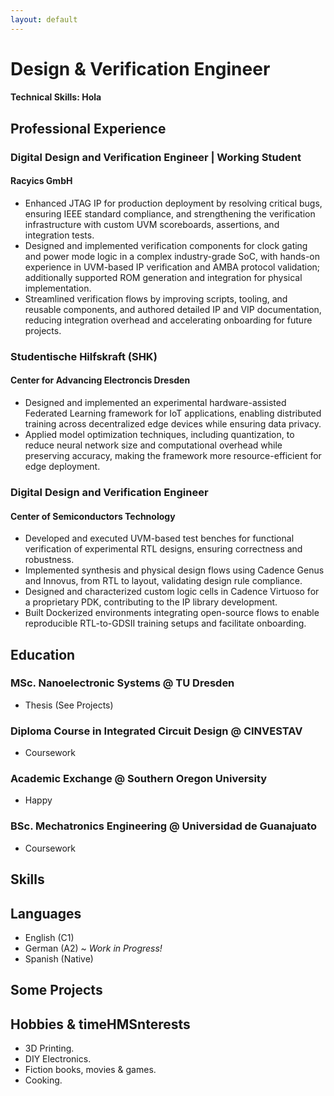 ```yaml
---
layout: default
---
```

# Design & Verification Engineer

#### Technical Skills: Hola


## Professional Experience

### Digital Design and Verification Engineer | Working Student
#### Racyics GmbH
* Enhanced JTAG IP for production deployment by resolving critical bugs, ensuring IEEE standard compliance, and strengthening the verification infrastructure with custom UVM scoreboards, assertions, and integration tests.
* Designed and implemented verification components for clock gating and power mode logic in a complex industry-grade SoC, with hands-on experience in UVM-based IP verification and AMBA protocol validation; additionally supported ROM generation and integration for physical implementation.
* Streamlined verification flows by improving scripts, tooling, and reusable components, and authored detailed IP and VIP documentation, reducing integration overhead and accelerating onboarding for future projects.

### Studentische Hilfskraft (SHK)
#### Center for Advancing Electroncis Dresden
* Designed and implemented an experimental hardware-assisted Federated Learning framework for IoT applications, enabling distributed training across decentralized edge devices while ensuring data privacy.
* Applied model optimization techniques, including quantization, to reduce neural network size and computational overhead while preserving accuracy, making the framework more resource-efficient for edge deployment.

### Digital Design and Verification Engineer
#### Center of Semiconductors Technology
* Developed and executed UVM-based test benches for functional verification of experimental RTL designs, ensuring correctness and robustness.
* Implemented synthesis and physical design flows using Cadence Genus and Innovus, from RTL to layout, validating design rule compliance.
* Designed and characterized custom logic cells in Cadence Virtuoso for a proprietary PDK, contributing to the IP library development.
* Built Dockerized environments integrating open-source flows to enable reproducible RTL-to-GDSII training setups and facilitate onboarding.

## Education

### MSc. Nanoelectronic Systems @ TU Dresden
- Thesis (See Projects)

### Diploma Course in Integrated Circuit Design @ CINVESTAV
- Coursework

### Academic Exchange @ Southern Oregon University
- Happy

### BSc. Mechatronics Engineering @ Universidad de Guanajuato
- Coursework

## Skills

## Languages
- English (C1)
- German (A2) ~ _Work in Progress!_
- Spanish (Native)


## Some Projects


## Hobbies & timeHMSnterests
- 3D Printing.
- DIY Electronics.
- Fiction books, movies & games.
- Cooking.

